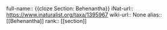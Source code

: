 full-name:: {{cloze Section: Behenantha}}
iNat-url:: https://www.inaturalist.org/taxa/1395967
wiki-url:: None
alias:: [[Behenantha]]
rank:: [[section]]
